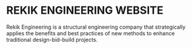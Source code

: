 # REKIK ENGINEERING WEBSITE

Rekik Engineering is a structural engineering company that strategically applies the benefits and best practices of new methods to enhance traditional design-bid-build projects.
